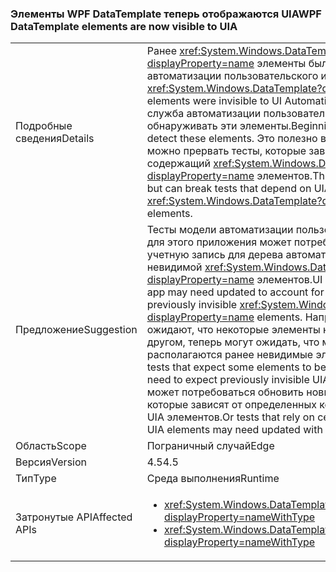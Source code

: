 ### <a name="wpf-datatemplate-elements-are-now-visible-to-uia"></a><span data-ttu-id="c5e15-101">Элементы WPF DataTemplate теперь отображаются UIA</span><span class="sxs-lookup"><span data-stu-id="c5e15-101">WPF DataTemplate elements are now visible to UIA</span></span>

|   |   |
|---|---|
|<span data-ttu-id="c5e15-102">Подробные сведения</span><span class="sxs-lookup"><span data-stu-id="c5e15-102">Details</span></span>|<span data-ttu-id="c5e15-103">Ранее <xref:System.Windows.DataTemplate?displayProperty=name> элементы были невидимы для автоматизации пользовательского интерфейса.</span><span class="sxs-lookup"><span data-stu-id="c5e15-103">Previously, <xref:System.Windows.DataTemplate?displayProperty=name> elements were invisible to UI Automation.</span></span> <span data-ttu-id="c5e15-104">Начиная с версии 4.5, служба автоматизации пользовательского интерфейса будет обнаруживать эти элементы.</span><span class="sxs-lookup"><span data-stu-id="c5e15-104">Beginning in 4.5, UI Automation will detect these elements.</span></span> <span data-ttu-id="c5e15-105">Это полезно во многих случаях, однако можно прервать тесты, которые зависят от деревьев UIA не содержащий <xref:System.Windows.DataTemplate?displayProperty=name> элементов.</span><span class="sxs-lookup"><span data-stu-id="c5e15-105">This is useful in many cases, but can break tests that depend on UIA trees not containing <xref:System.Windows.DataTemplate?displayProperty=name> elements.</span></span>|
|<span data-ttu-id="c5e15-106">Предложение</span><span class="sxs-lookup"><span data-stu-id="c5e15-106">Suggestion</span></span>|<span data-ttu-id="c5e15-107">Тесты модели автоматизации пользовательского интерфейса для этого приложения может потребоваться обновить учетную запись для дерева автоматизации ИП включая ранее невидимой <xref:System.Windows.DataTemplate?displayProperty=name> элементов.</span><span class="sxs-lookup"><span data-stu-id="c5e15-107">UI Automation tests for this app may need updated to account for the UIA tree now including previously invisible <xref:System.Windows.DataTemplate?displayProperty=name> elements.</span></span> <span data-ttu-id="c5e15-108">Например, тесты, которые ожидают, что некоторые элементы находятся рядом друг с другом, теперь могут ожидать, что между ними располагаются ранее невидимые элементы UIA.</span><span class="sxs-lookup"><span data-stu-id="c5e15-108">For example, tests that expect some elements to be next to each other may now need to expect previously invisible UIA elements in between.</span></span> <span data-ttu-id="c5e15-109">Или может потребоваться обновить новыми значениями тесты, которые зависят от определенных количеств или индексов для UIA элементов.</span><span class="sxs-lookup"><span data-stu-id="c5e15-109">Or tests that rely on certain counts or indexes for UIA elements may need updated with new values.</span></span>|
|<span data-ttu-id="c5e15-110">Область</span><span class="sxs-lookup"><span data-stu-id="c5e15-110">Scope</span></span>|<span data-ttu-id="c5e15-111">Пограничный случай</span><span class="sxs-lookup"><span data-stu-id="c5e15-111">Edge</span></span>|
|<span data-ttu-id="c5e15-112">Версия</span><span class="sxs-lookup"><span data-stu-id="c5e15-112">Version</span></span>|<span data-ttu-id="c5e15-113">4.5</span><span class="sxs-lookup"><span data-stu-id="c5e15-113">4.5</span></span>|
|<span data-ttu-id="c5e15-114">Тип</span><span class="sxs-lookup"><span data-stu-id="c5e15-114">Type</span></span>|<span data-ttu-id="c5e15-115">Среда выполнения</span><span class="sxs-lookup"><span data-stu-id="c5e15-115">Runtime</span></span>|
|<span data-ttu-id="c5e15-116">Затронутые API</span><span class="sxs-lookup"><span data-stu-id="c5e15-116">Affected APIs</span></span>|<ul><li><xref:System.Windows.DataTemplate.%23ctor?displayProperty=nameWithType></li><li><xref:System.Windows.DataTemplate.%23ctor(System.Object)?displayProperty=nameWithType></li></ul>|

